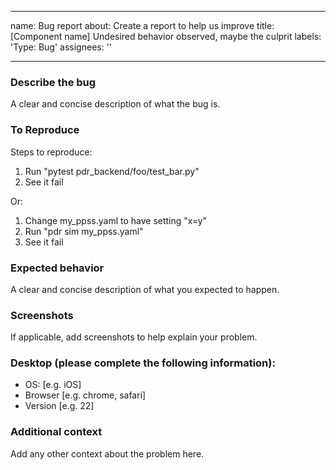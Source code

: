 <!--
Copyright 2024 Ocean Protocol Foundation
SPDX-License-Identifier: Apache-2.0
-->
---
name: Bug report
about: Create a report to help us improve
title: [Component name] Undesired behavior observed, maybe the culprit
labels: 'Type: Bug'
assignees: ''

---

### Describe the bug
A clear and concise description of what the bug is.

### To Reproduce
Steps to reproduce:
1. Run "pytest pdr_backend/foo/test_bar.py"
2. See it fail

Or:
1. Change my_ppss.yaml to have setting "x=y"
2. Run "pdr sim my_ppss.yaml"
3. See it fail

### Expected behavior
A clear and concise description of what you expected to happen.

### Screenshots
If applicable, add screenshots to help explain your problem.

### Desktop (please complete the following information):
 - OS: [e.g. iOS]
 - Browser [e.g. chrome, safari]
 - Version [e.g. 22]

### Additional context
Add any other context about the problem here.

